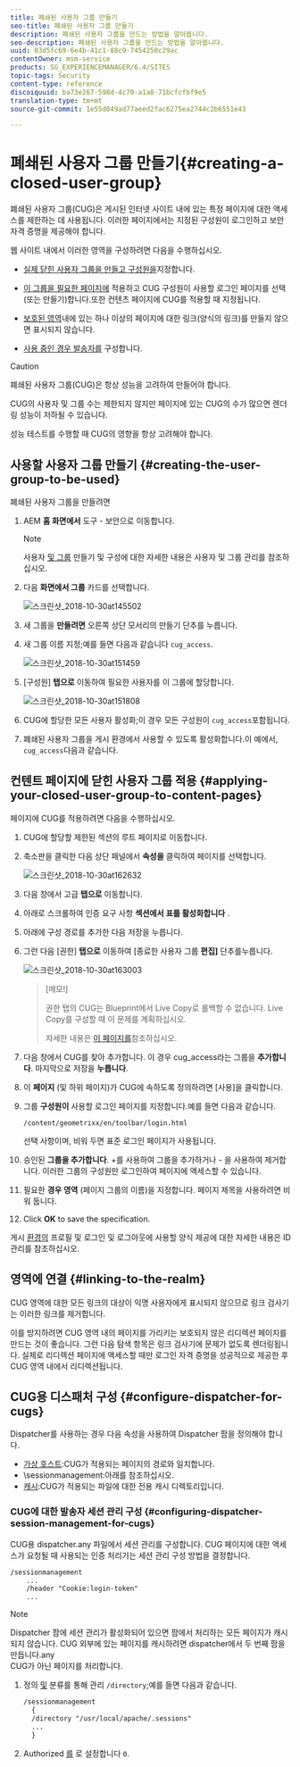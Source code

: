 ```yaml
---
title: 폐쇄된 사용자 그룹 만들기
seo-title: 폐쇄된 사용자 그룹 만들기
description: 폐쇄된 사용자 그룹을 만드는 방법을 알아봅니다.
seo-description: 폐쇄된 사용자 그룹을 만드는 방법을 알아봅니다.
uuid: 03d5fc69-6e4b-41c1-88c9-7454250c29ac
contentOwner: msm-service
products: SG_EXPERIENCEMANAGER/6.4/SITES
topic-tags: Security
content-type: reference
discoiquuid: ba73e267-598d-4c70-a1a8-71bcfcfbf9e5
translation-type: tm+mt
source-git-commit: 1e55d049ad77aeed2fac6275ea2744c2b6551e43

---
```



# 폐쇄된 사용자 그룹 만들기{#creating-a-closed-user-group}

폐쇄된 사용자 그룹(CUG)은 게시된 인터넷 사이트 내에 있는 특정 페이지에 대한 액세스를 제한하는 데 사용됩니다. 이러한 페이지에서는 지정된 구성원이 로그인하고 보안 자격 증명을 제공해야 합니다.

웹 사이트 내에서 이러한 영역을 구성하려면 다음을 수행하십시오.

* [실제 닫힌 사용자 그룹을 만들고 구성원을](#creating-the-user-group-to-be-used)지정합니다.

* [이 그룹을 필요한 페이지에](#applying-your-closed-user-group-to-content-pages) 적용하고 CUG 구성원이 사용할 로그인 페이지를 선택(또는 만들기)합니다.또한 컨텐츠 페이지에 CUG를 적용할 때 지정됩니다.

* [보호된 영역](#linking-to-the-realm)내에 있는 하나 이상의 페이지에 대한 링크(양식의 링크)를 만들지 않으면 표시되지 않습니다.
* [사용 중인 경우 발송자를](#configure-dispatcher-for-cugs) 구성합니다.

>[!CAUTION]
>
>폐쇄된 사용자 그룹(CUG)은 항상 성능을 고려하여 만들어야 합니다.
>
>CUG의 사용자 및 그룹 수는 제한되지 않지만 페이지에 있는 CUG의 수가 많으면 렌더링 성능이 저하될 수 있습니다.
>
>성능 테스트를 수행할 때 CUG의 영향을 항상 고려해야 합니다.

## 사용할 사용자 그룹 만들기 {#creating-the-user-group-to-be-used}

폐쇄된 사용자 그룹을 만들려면

1. AEM **홈 화면에서** 도구 - 보안으로 이동합니다.

   >[!NOTE]
   >
   >사용자 [및 그룹](/help/sites-administering/security.md#managing-users-and-groups) 만들기 및 구성에 대한 자세한 내용은 사용자 및 그룹 관리를 참조하십시오.

1. 다음 **화면에서 그룹** 카드를 선택합니다.

   ![스크린샷_2018-10-30at145502](assets/screenshot_2018-10-30at145502.png)

1. 새 그룹을 **만들려면** 오른쪽 상단 모서리의 만들기 단추를 누릅니다.
1. 새 그룹 이름 지정;예를 들면 다음과 같습니다 `cug_access`.

   ![스크린샷_2018-10-30at151459](assets/screenshot_2018-10-30at151459.png)

1. [구성원] **탭으로** 이동하여 필요한 사용자를 이 그룹에 할당합니다.

   ![스크린샷_2018-10-30at151808](assets/screenshot_2018-10-30at151808.png)

1. CUG에 할당한 모든 사용자 활성화;이 경우 모든 구성원이 `cug_access`포함됩니다.
1. 폐쇄된 사용자 그룹을 게시 환경에서 사용할 수 있도록 활성화합니다.이 예에서, `cug_access`다음과 같습니다.

## 컨텐트 페이지에 닫힌 사용자 그룹 적용 {#applying-your-closed-user-group-to-content-pages}

페이지에 CUG를 적용하려면 다음을 수행하십시오.

1. CUG에 할당할 제한된 섹션의 루트 페이지로 이동합니다.
1. 축소판을 클릭한 다음 상단 패널에서 **속성을** 클릭하여 페이지를 선택합니다.

   ![스크린샷_2018-10-30at162632](assets/screenshot_2018-10-30at162632.png)

1. 다음 창에서 고급 **탭으로** 이동합니다.
1. 아래로 스크롤하여 인증 요구 사항 **섹션에서 표를 활성화합니다** .

1. 아래에 구성 경로를 추가한 다음 저장을 누릅니다.
1. 그런 다음 [권한] **탭으로** 이동하여 [종료한 사용자 그룹 **편집]** 단추를누릅니다.

   ![스크린샷_2018-10-30at163003](assets/screenshot_2018-10-30at163003.png)

   >[메모!]
   >
   > 권한 탭의 CUG는 Blueprint에서 Live Copy로 롤백할 수 없습니다. Live Copy를 구성할 때 이 문제를 계획하십시오.
   >
   > 자세한 내용은 [이 페이지를](closed-user-groups.md#aem-livecopy)참조하십시오.

1. 다음 창에서 CUG를 찾아 추가합니다. 이 경우 cug_access라는 그룹을 **추가합니다**. 마지막으로 저장을 **누릅니다**.
1. 이 **페이지** (및 하위 페이지)가 CUG에 속하도록 정의하려면 [사용]을 클릭합니다.
1. 그룹 **구성원이** 사용할 로그인 페이지를 지정합니다.예를 들면 다음과 같습니다.

   `/content/geometrixx/en/toolbar/login.html`

   선택 사항이며, 비워 두면 표준 로그인 페이지가 사용됩니다.

1. 승인된 **그룹을 추가합니다**. +를 사용하여 그룹을 추가하거나 - 을 사용하여 제거합니다. 이러한 그룹의 구성원만 로그인하여 페이지에 액세스할 수 있습니다.
1. 필요한 **경우 영역** (페이지 그룹의 이름)을 지정합니다. 페이지 제목을 사용하려면 비워 둡니다.
1. Click **OK** to save the specification.

게시 [환경의](/help/sites-administering/identity-management.md) 프로필 및 로그인 및 로그아웃에 사용할 양식 제공에 대한 자세한 내용은 ID 관리를 참조하십시오.

## 영역에 연결 {#linking-to-the-realm}

CUG 영역에 대한 모든 링크의 대상이 익명 사용자에게 표시되지 않으므로 링크 검사기는 이러한 링크를 제거합니다.

이를 방지하려면 CUG 영역 내의 페이지를 가리키는 보호되지 않은 리디렉션 페이지를 만드는 것이 좋습니다. 그런 다음 탐색 항목은 링크 검사기에 문제가 없도록 렌더링됩니다. 실제로 리디렉션 페이지에 액세스할 때만 로그인 자격 증명을 성공적으로 제공한 후 CUG 영역 내에서 리디렉션됩니다.

## CUG용 디스패처 구성 {#configure-dispatcher-for-cugs}

Dispatcher를 사용하는 경우 다음 속성을 사용하여 Dispatcher 팜을 정의해야 합니다.

* [가상 호스트](https://helpx.adobe.com/experience-manager/dispatcher/using/dispatcher-configuration.html#identifying-virtual-hosts-virtualhosts):CUG가 적용되는 페이지의 경로와 일치합니다.
* \sessionmanagement:아래를 참조하십시오.
* [캐시](https://helpx.adobe.com/experience-manager/dispatcher/using/dispatcher-configuration.html#configuring-the-dispatcher-cache-cache):CUG가 적용되는 파일에 대한 전용 캐시 디렉토리입니다.

### CUG에 대한 발송자 세션 관리 구성 {#configuring-dispatcher-session-management-for-cugs}

CUG용 dispatcher.any 파일에서 [](https://helpx.adobe.com/experience-manager/dispatcher/using/dispatcher-configuration.html#enabling-secure-sessions-sessionmanagement) 세션 관리를 구성합니다. CUG 페이지에 대한 액세스가 요청될 때 사용되는 인증 처리기는 세션 관리 구성 방법을 결정합니다.

```xml
/sessionmanagement
    ...
    /header "Cookie:login-token" 
    ...
```

>[!NOTE]
>
>Dispatcher 팜에 세션 관리가 활성화되어 있으면 팜에서 처리하는 모든 페이지가 캐시되지 않습니다. CUG 외부에 있는 페이지를 캐시하려면 dispatcher에서 두 번째 팜을 만듭니다.any\
>CUG가 아닌 페이지를 처리합니다.

1. 정의 [및](https://helpx.adobe.com/experience-manager/dispatcher/using/dispatcher-configuration.html#enabling-secure-sessions-sessionmanagement) 분류를 통해 관리 `/directory`;예를 들면 다음과 같습니다.

   ```xml
   /sessionmanagement
     {
     /directory "/usr/local/apache/.sessions"
     ...
     }
   ```

1. Authorized [를](https://helpx.adobe.com/experience-manager/dispatcher/using/dispatcher-configuration.html#caching-when-authentication-is-used) 로 설정합니다 `0`.

